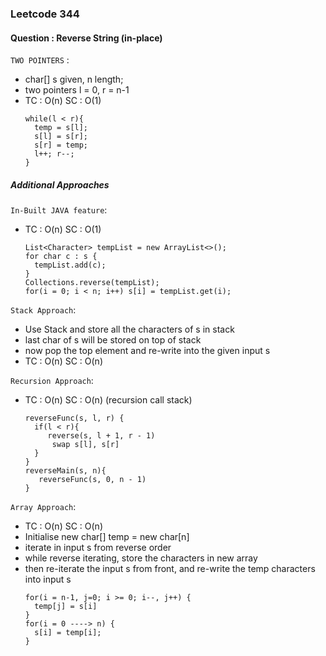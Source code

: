 ### Leetcode 344
#### Question : Reverse String (in-place)
`TWO POINTERS` :
- char[] s given, n length;
- two pointers l = 0, r = n-1
- TC : O(n) SC : O(1)
  ```
  while(l < r){
    temp = s[l];
    s[l] = s[r];
    s[r] = temp;
    l++; r--;
  }
  ```
##### Additional Approaches
`In-Built JAVA feature`:
- TC : O(n) SC : O(1)
  ```
  List<Character> tempList = new ArrayList<>();
  for char c : s {
    tempList.add(c);
  }
  Collections.reverse(tempList);
  for(i = 0; i < n; i++) s[i] = tempList.get(i);
  ```
`Stack Approach`:
 - Use Stack and store all the characters of s in stack
 - last char of s will be stored on top of stack
 - now pop the top element and re-write into the given input s
 - TC : O(n) SC : O(n)

`Recursion Approach`:
 - TC : O(n) SC : O(n) (recursion call stack)
   ```
   reverseFunc(s, l, r) {
     if(l < r){
        reverse(s, l + 1, r - 1)
         swap s[l], s[r]
     }
   }
   reverseMain(s, n){
      reverseFunc(s, 0, n - 1)
   }
   ```

`Array Approach`:
  - TC : O(n) SC : O(n)
  - Initialise new char[] temp = new char[n]
  - iterate in input s from reverse order
  - while reverse iterating, store the characters in new array
  - then re-iterate the input s from front, and re-write the temp characters into input s
    ```
    for(i = n-1, j=0; i >= 0; i--, j++) {
      temp[j] = s[i]
    }
    for(i = 0 ----> n) {
      s[i] = temp[i];
    }
    ```
